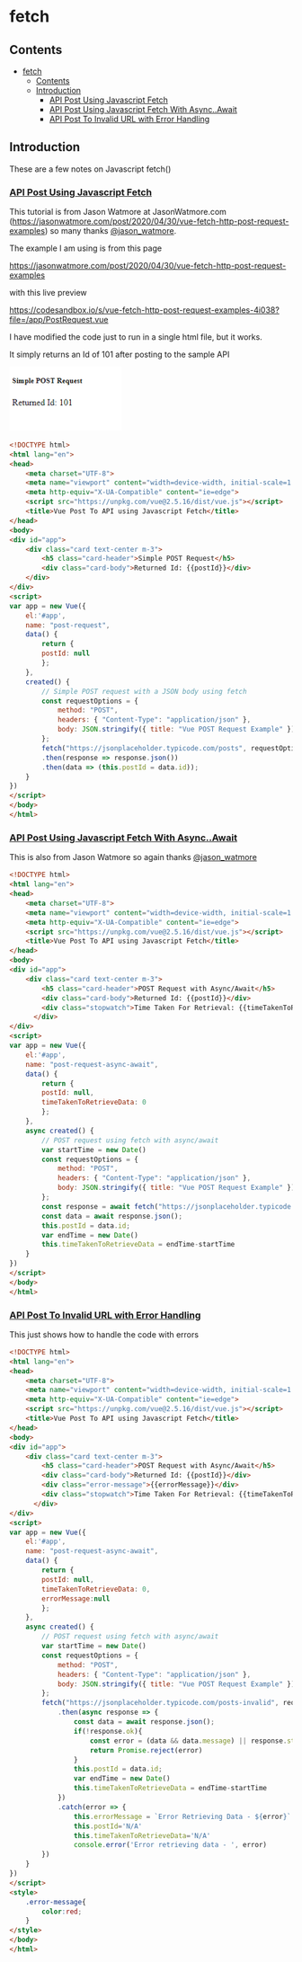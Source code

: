 # fetch

## Contents

- [fetch](#fetch)
  - [Contents](#contents)
  - [Introduction](#introduction)
    - [API Post Using Javascript Fetch](#api-post-using-javascript-fetch)
    - [API Post Using Javascript Fetch With Async..Await](#api-post-using-javascript-fetch-with-asyncawait)
    - [API Post To Invalid URL with Error Handling](#api-post-to-invalid-url-with-error-handling)


## Introduction

These are a few notes on Javascript fetch()

### [API Post Using Javascript Fetch](SingleHtmlFiles\api-post-01-using-fetch.html)

This tutorial is from Jason Watmore at JasonWatmore.com (https://jasonwatmore.com/post/2020/04/30/vue-fetch-http-post-request-examples) so many thanks [@jason_watmore](https://twitter.com/jason_watmore?lang=en).  

The example I am using is from this page

https://jasonwatmore.com/post/2020/04/30/vue-fetch-http-post-request-examples

with this live preview

https://codesandbox.io/s/vue-fetch-http-post-request-examples-4i038?file=/app/PostRequest.vue

I have modified the code just to run in a single html file, but it works.

It simply returns an Id of 101 after posting to the sample API

<img src="api-post-using-js-fetch.PNG" width=200 />

```html
<!DOCTYPE html>
<html lang="en">
<head>
    <meta charset="UTF-8">
    <meta name="viewport" content="width=device-width, initial-scale=1.0">
    <meta http-equiv="X-UA-Compatible" content="ie=edge">
    <script src="https://unpkg.com/vue@2.5.16/dist/vue.js"></script>
    <title>Vue Post To API using Javascript Fetch</title>
</head>
<body>
<div id="app">
    <div class="card text-center m-3">
        <h5 class="card-header">Simple POST Request</h5>
        <div class="card-body">Returned Id: {{postId}}</div>
    </div>
</div>
<script>
var app = new Vue({
    el:'#app',
    name: "post-request",
    data() {
        return {
        postId: null
        };
    },
    created() {
        // Simple POST request with a JSON body using fetch
        const requestOptions = {
            method: "POST",
            headers: { "Content-Type": "application/json" },
            body: JSON.stringify({ title: "Vue POST Request Example" })
        };
        fetch("https://jsonplaceholder.typicode.com/posts", requestOptions)
        .then(response => response.json())
        .then(data => (this.postId = data.id));
    }
})    
</script>
</body>
</html>
```



### [API Post Using Javascript Fetch With Async..Await](SingleHtmlFiles\api-post-02-using-fetch-async.html)

This is also from Jason Watmore so again thanks [@jason_watmore](https://twitter.com/jason_watmore?lang=en)

```html
<!DOCTYPE html>
<html lang="en">
<head>
    <meta charset="UTF-8">
    <meta name="viewport" content="width=device-width, initial-scale=1.0">
    <meta http-equiv="X-UA-Compatible" content="ie=edge">
    <script src="https://unpkg.com/vue@2.5.16/dist/vue.js"></script>
    <title>Vue Post To API using Javascript Fetch</title>
</head>
<body>
<div id="app">
    <div class="card text-center m-3">
        <h5 class="card-header">POST Request with Async/Await</h5>
        <div class="card-body">Returned Id: {{postId}}</div>
        <div class="stopwatch">Time Taken For Retrieval: {{timeTakenToRetrieveData}} milliseconds</div>
      </div>
</div>
<script>
var app = new Vue({
    el:'#app',
    name: "post-request-async-await",
    data() {
        return {
        postId: null,
        timeTakenToRetrieveData: 0
        };
    },
    async created() {
        // POST request using fetch with async/await
        var startTime = new Date()
        const requestOptions = {
            method: "POST",
            headers: { "Content-Type": "application/json" },
            body: JSON.stringify({ title: "Vue POST Request Example" })
        };
        const response = await fetch("https://jsonplaceholder.typicode.com/posts", requestOptions);
        const data = await response.json();
        this.postId = data.id;
        var endTime = new Date()
        this.timeTakenToRetrieveData = endTime-startTime
    }
})    
</script>
</body>
</html>
```

### [API Post To Invalid URL with Error Handling](SingleHtmlFiles\api-post-03-fetch-async-with-error.html)

This just shows how to handle the code with errors

```html
<!DOCTYPE html>
<html lang="en">
<head>
    <meta charset="UTF-8">
    <meta name="viewport" content="width=device-width, initial-scale=1.0">
    <meta http-equiv="X-UA-Compatible" content="ie=edge">
    <script src="https://unpkg.com/vue@2.5.16/dist/vue.js"></script>
    <title>Vue Post To API using Javascript Fetch</title>
</head>
<body>
<div id="app">
    <div class="card text-center m-3">
        <h5 class="card-header">POST Request with Async/Await</h5>
        <div class="card-body">Returned Id: {{postId}}</div>
        <div class="error-message">{{errorMessage}}</div>
        <div class="stopwatch">Time Taken For Retrieval: {{timeTakenToRetrieveData}} milliseconds</div>
      </div>
</div>
<script>
var app = new Vue({
    el:'#app',
    name: "post-request-async-await",
    data() {
        return {
        postId: null,
        timeTakenToRetrieveData: 0,
        errorMessage:null
        };
    },
    async created() {
        // POST request using fetch with async/await
        var startTime = new Date()
        const requestOptions = {
            method: "POST",
            headers: { "Content-Type": "application/json" },
            body: JSON.stringify({ title: "Vue POST Request Example" })
        };
        fetch("https://jsonplaceholder.typicode.com/posts-invalid", requestOptions)
            .then(async response => {
                const data = await response.json();
                if(!response.ok){
                    const error = (data && data.message) || response.status
                    return Promise.reject(error)
                }
                this.postId = data.id;
                var endTime = new Date()
                this.timeTakenToRetrieveData = endTime-startTime
            })
            .catch(error => {
                this.errorMessage = `Error Retrieving Data - ${error}`
                this.postId='N/A'
                this.timeTakenToRetrieveData='N/A'
                console.error('Error retrieving data - ', error)
        })
    }
})    
</script>
<style>
    .error-message{
        color:red;
    }
</style>
</body>
</html>
```

